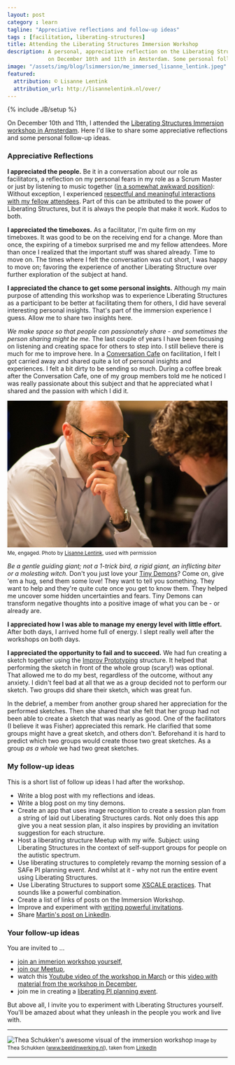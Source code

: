 ```yaml
---
layout: post
category : learn
tagline: "Appreciative reflections and follow-up ideas"
tags : [facilitation, liberating-structures]
title: Attending the Liberating Structures Immersion Workshop
description: A personal, appreciative reflection on the Liberating Structures Immersion workshop
             on December 10th and 11th in Amsterdam. Some personal follow-up ideas.
image: "/assets/img/blog/lsimmersion/me_immersed_lisanne_lentink.jpeg"
featured:
  attribution: © Lisanne Lentink
  attribution_url: http://lisannelentink.nl/over/
---
```


{% include JB/setup %}

On December 10th and 11th, 
I attended the [Liberating Structures Immersion workshop in Amsterdam].
Here I'd like to share 
some appreciative reflections 
and some personal follow-up ideas.

### Appreciative Reflections

**I appreciated the people.** Be it in a conversation about our role as facilitators, 
a reflection on my personal fears in my role as a Scrum Master 
or just by listening to music together ([in a somewhat awkward position]):
Without exception, 
I experienced [respectful and meaningful interactions with my fellow attendees].
Part of this can be attributed to the power of Liberating Structures,
but it is always the people that make it work. Kudos to both.

**I appreciated the timeboxes.**
As a facilitator, I'm quite firm on my timeboxes. 
It was good to be on the receiving end for a change.
More than once, the expiring of a timebox surprised me and my fellow attendees.
More than once I realized that the important stuff was shared already.
Time to move on. 
The times where I felt the conversation was cut short,
I was happy to move on; favoring the experience of another Liberating Structure
over further exploration of the subject at hand.


**I appreciated the chance to get some personal insights.** 
Although my main purpose of attending this workshop
was to experience Liberating Structures
as a participant to be better at facilitating them for others,
I did have several interesting personal insights. 
That's part of the immersion experience I guess.
Allow me to share two insights here.

_We make space so that people can passionately share - 
and sometimes the person sharing might be me._ 
The last couple of years I have been focusing on listening 
and creating space for others to step into. 
I still believe there is much for me to improve here.
In a [Conversation Cafe] on facilitation,
I felt I got carried away and
shared quite a lot of personal insights and experiences.
I felt a bit dirty to be sending so much.
During a coffee break after the Conversation Cafe,
one of my group members told me 
he noticed I was really passionate about this subject
and that he appreciated what I shared and the passion with which I did it.

![me, engaged](/assets/img/blog/lsimmersion/ls_me_engaged_lisanne_lentink.jpeg#img-fit-width)
<small>Me, engaged. Photo by <a href="http://lisannelentink.nl/over/">Lisanne Lentink</a>, used with permission</small>

_Be a gentle guiding giant; not a 1-trick bird, 
a rigid giant, an inflicting biter or a molesting witch_. 
Don't you just love your [Tiny Demons]? 
Come on, give 'em a hug, send them some love! 
They want to tell you something.
They want to help and they're quite cute once you get to know them.
They helped me uncover some hidden uncertainties and fears.
Tiny Demons can transform negative thoughts
into a positive image of what you can be - or already are.

**I appreciated how I was able to manage my energy level with little effort.** 
After both days, I arrived home full of energy.
I slept really well after the workshops on both days.

**I appreciated the opportunity to fail and to succeed.**
We had fun creating a sketch together using the  [Improv Prototyping] structure.
It helped that performing the sketch in front
of the whole group (scary!) was optional.
That allowed me to do my best, regardless of the outcome, without any anxiety.
I didn't feel bad at all that we as a group 
decided not to perform our sketch.
Two groups did share their sketch, which was great fun.

In the debrief, a member from another group
shared her appreciation for the performed sketches.
Then she shared that she felt that her group had not been 
able to create a sketch that was nearly as good.
One of the facilitators (I believe it was Fisher) appreciated this remark. 
He clarified that some groups might have a great sketch, and others don't.
Beforehand it is hard to predict 
which two groups would create those two great sketches.
As a group _as a whole_ we had two great sketches.

### My follow-up ideas

This is a short list of follow up ideas I had after the workshop.

 * Write a blog post with my reflections and ideas.
 * Write a blog post on my tiny demons.
 * Create an app that uses image recognition to create a session plan 
   from a string of laid out Liberating Structures cards.
   Not only does this app give you a neat session plan,
   it also inspires by providing an invitation suggestion
   for each structure.
 * Host a liberating structure Meetup with my wife.
   Subject: using Liberating Structures in the context of
   self-support groups for people on the autistic spectrum.
 * Use liberating structures to completely revamp 
   the morning session of a SAFe PI planning event.
   And whilst at it - why not run the entire event using Liberating Structures.
 * Use Liberating Structures to support some [XSCALE practices].
   That sounds like a powerful combination.
 * Create a list of links of posts on the Immersion Workshop.
 * Improve and experiment with [writing powerful invitations].
 * Share [Martin's post on LinkedIn].


### Your follow-up ideas

You are invited to ...

 * [join an immerion workshop yourself],
 * [join our Meetup],
 * watch this [Youtube video of the workshop in March] or
   this [video with material from the workshop in December],
 * join me in creating a [liberating PI planning event].

But above all, I invite you to experiment with Liberating Structures yourself.
You'll be amazed about what they unleash in the people you work and live with.

---

![Thea Schukken's awesome visual of the immersion workshop](/assets/img/blog/lsimmersion/theaschukken.png#img-fit-width)
<small>Image by Thea Schukken 
	(<a href="https://www.beeldinwerking.nl/">www.beeldinwerking.nl)</a>,
	taken from 
	<a href="https://www.linkedin.com/feed/update/urn:li:activity:6487654664195043328">LinkedIn</a>
</small>

---

 [XSCALE practices]: https://xscalealliance.org/blueprint.html
 [Liberating Structures Immersion workshop in Amsterdam]: https://medium.com/the-liberators/liberating-structures-immersion-workshop-december-2018-lessons-learned-671c6fe63323
 
 [join an immerion workshop yourself]: https://liberatingstructures.nl/ 
 [join our Meetup]: https://www.meetup.com/liberatingstructures
 [Youtube video of the workshop in March]: https://www.youtube.com/watch?v=fxN-98p0CmY&t=2s
 [video with material from the workshop in December]: https://www.youtube.com/watch?v=gbmwRpDf05E
 [liberating PI planning event]: https://trello.com/b/k1c98PtQ/a-liberating-pi-planning-structure

 [in a somewhat awkward position]: https://youtu.be/gbmwRpDf05E?t=96
 [respectful and meaningful interactions with my fellow attendees]: https://youtu.be/gbmwRpDf05E?t=195
 [walking backwards]: https://youtu.be/gbmwRpDf05E?t=302
 
 [illustration by Thea Schukken]: https://www.linkedin.com/feed/update/urn:li:activity:6487654664195043328
 [writing powerful invitations]: https://medium.com/the-liberators/characteristics-of-powerful-invitations-for-liberating-structures-c9ac3a019e63
 [Barry's share on LinkedIn]: https://www.linkedin.com/feed/update/urn:li:activity:6481609851305885696
 [Leonardo's share on LinkedIn]: https://www.linkedin.com/feed/update/urn:li:activity:6480540974203359232
 [Martin's post on LinkedIn]: https://www.linkedin.com/pulse/people-organizations-liberate-martin-bakker/
 [Evelien's post]: https://www.linkedin.com/feed/update/urn:li:activity:6480426211393839104
 
 [Liberating Structures]: http://www.liberatingstructures.com/ 
 [Conversation Cafe]: http://www.liberatingstructures.com/17-conversation-cafe/
 [Tiny Demons]: https://medium.com/the-liberators/liberating-structures-with-children-e8f7c3afc847
 [Improv Prototyping]: http://www.liberatingstructures.com/15-improv-prototyping/

 [immersion workshop Google Drive folder]: https://drive.google.com/drive/u/0/folders/17rIdDCO4mhLQV2GxLCmJdFvaI6l7pbXt
